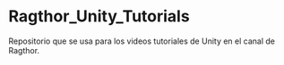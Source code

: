# Ragthor_Unity_Tutorials
Repositorio que se usa para los videos tutoriales de Unity en el canal de Ragthor.
